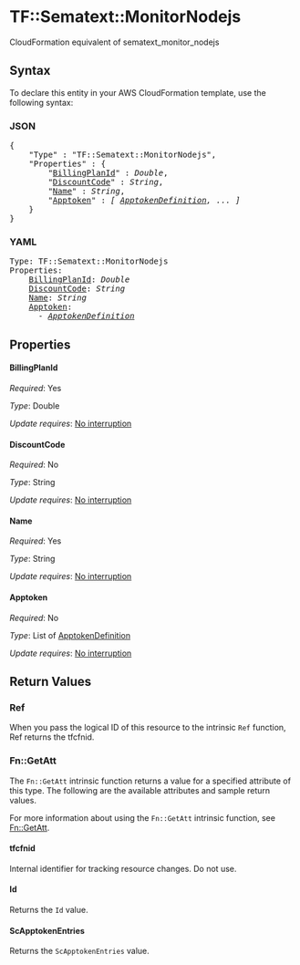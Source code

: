 # TF::Sematext::MonitorNodejs

CloudFormation equivalent of sematext_monitor_nodejs

## Syntax

To declare this entity in your AWS CloudFormation template, use the following syntax:

### JSON

<pre>
{
    "Type" : "TF::Sematext::MonitorNodejs",
    "Properties" : {
        "<a href="#billingplanid" title="BillingPlanId">BillingPlanId</a>" : <i>Double</i>,
        "<a href="#discountcode" title="DiscountCode">DiscountCode</a>" : <i>String</i>,
        "<a href="#name" title="Name">Name</a>" : <i>String</i>,
        "<a href="#apptoken" title="Apptoken">Apptoken</a>" : <i>[ <a href="apptokendefinition.md">ApptokenDefinition</a>, ... ]</i>
    }
}
</pre>

### YAML

<pre>
Type: TF::Sematext::MonitorNodejs
Properties:
    <a href="#billingplanid" title="BillingPlanId">BillingPlanId</a>: <i>Double</i>
    <a href="#discountcode" title="DiscountCode">DiscountCode</a>: <i>String</i>
    <a href="#name" title="Name">Name</a>: <i>String</i>
    <a href="#apptoken" title="Apptoken">Apptoken</a>: <i>
      - <a href="apptokendefinition.md">ApptokenDefinition</a></i>
</pre>

## Properties

#### BillingPlanId

_Required_: Yes

_Type_: Double

_Update requires_: [No interruption](https://docs.aws.amazon.com/AWSCloudFormation/latest/UserGuide/using-cfn-updating-stacks-update-behaviors.html#update-no-interrupt)

#### DiscountCode

_Required_: No

_Type_: String

_Update requires_: [No interruption](https://docs.aws.amazon.com/AWSCloudFormation/latest/UserGuide/using-cfn-updating-stacks-update-behaviors.html#update-no-interrupt)

#### Name

_Required_: Yes

_Type_: String

_Update requires_: [No interruption](https://docs.aws.amazon.com/AWSCloudFormation/latest/UserGuide/using-cfn-updating-stacks-update-behaviors.html#update-no-interrupt)

#### Apptoken

_Required_: No

_Type_: List of <a href="apptokendefinition.md">ApptokenDefinition</a>

_Update requires_: [No interruption](https://docs.aws.amazon.com/AWSCloudFormation/latest/UserGuide/using-cfn-updating-stacks-update-behaviors.html#update-no-interrupt)

## Return Values

### Ref

When you pass the logical ID of this resource to the intrinsic `Ref` function, Ref returns the tfcfnid.

### Fn::GetAtt

The `Fn::GetAtt` intrinsic function returns a value for a specified attribute of this type. The following are the available attributes and sample return values.

For more information about using the `Fn::GetAtt` intrinsic function, see [Fn::GetAtt](https://docs.aws.amazon.com/AWSCloudFormation/latest/UserGuide/intrinsic-function-reference-getatt.html).

#### tfcfnid

Internal identifier for tracking resource changes. Do not use.

#### Id

Returns the <code>Id</code> value.

#### ScApptokenEntries

Returns the <code>ScApptokenEntries</code> value.

